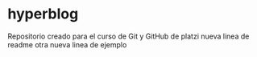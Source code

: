 # hyperblog
Repositorio creado para el curso de Git y GitHub de platzi
nueva linea de readme
otra nueva linea de ejemplo
